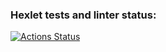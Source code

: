 ### Hexlet tests and linter status:
[![Actions Status](https://github.com/anna-plsn/devops-for-programmers-project-77/actions/workflows/hexlet-check.yml/badge.svg)](https://github.com/anna-plsn/devops-for-programmers-project-77/actions)